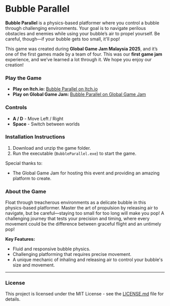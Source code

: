 # Bubble Parallel

**Bubble Parallel** is a physics-based platformer where you control a bubble through challenging environments. Your goal is to navigate perilous obstacles and enemies while using your bubble’s air to propel yourself. Be careful, though—if your bubble gets too small, it'll pop!  

This game was created during **Global Game Jam Malaysia 2025**, and it’s one of the first games made by a team of four. This was our **first game jam** experience, and we’ve learned a lot through it. We hope you enjoy our creation!

### Play the Game
- **Play on Itch.io:** [Bubble Parallel on Itch.io](https://qaiyyum47.itch.io/bubble-parallel)
- **Play on Global Game Jam:** [Bubble Parallel on Global Game Jam](https://globalgamejam.org/games/2025/bubble-parallel-3)

### Controls
- **A / D** - Move Left / Right
- **Space** - Switch between worlds

### Installation Instructions
1. Download and unzip the game folder.
2. Run the executable (`BubbleParallel.exe`) to start the game.

Special thanks to:
- The Global Game Jam for hosting this event and providing an amazing platform to create.

### About the Game
Float through treacherous environments as a delicate bubble in this physics-based platformer. Master the art of propulsion by releasing air to navigate, but be careful—staying too small for too long will make you pop! A challenging journey that tests your precision and timing, where every movement could be the difference between graceful flight and an untimely pop!

**Key Features:**
- Fluid and responsive bubble physics.
- Challenging platforming that requires precise movement.
- A unique mechanic of inhaling and releasing air to control your bubble's size and movement.

---

### License
This project is licensed under the MIT License - see the [LICENSE.md](LICENSE.md) file for details.

